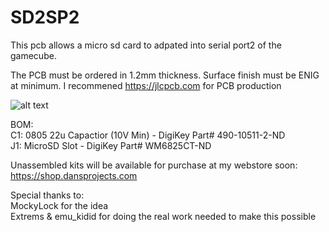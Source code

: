 # SD2SP2

This pcb allows a micro sd card to adpated into serial port2 of the gamecube.

The PCB must be ordered in 1.2mm thickness. Surface finish must be ENIG at minimum.  I recommened https://jlcpcb.com for PCB production

![alt text](https://github.com/citrus3000psi/SD2SP2/blob/master/Assets/insert2.jpg?raw=true "SD2SP2")



BOM:  
C1: 0805 22u Capactior (10V Min) - DigiKey Part# 490-10511-2-ND  
J1: MicroSD Slot - DigiKey Part# WM6825CT-ND  

Unassembled kits will be available for purchase at my webstore soon: https://shop.dansprojects.com

Special thanks to:  
MockyLock for the idea  
Extrems & emu_kidid for doing the real work needed to make this possible

